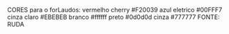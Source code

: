 CORES para o forLaudos:
vermelho cherry #F20039 
azul eletrico #00FFF7 
cinza claro #EBEBEB 
branco #ffffff 
preto #0d0d0d 
cinza #777777 
FONTE: RUDA
